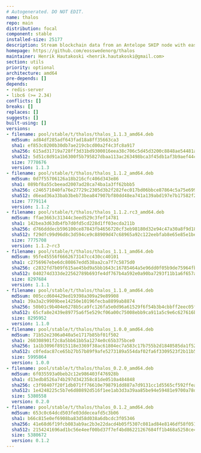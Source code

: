 ```yaml
---
# Autogenerated. DO NOT EDIT.
name: thalos
repo: main
distribution: focal
component: stable
installed-size: 25177
description: Stream blockchain data from an Antelope SHIP node with ease.
homepage: https://github.com/eosswedenorg/thalos
maintainer: Henrik Hautakoski <henrik.hautakoski@gmail.com>
section: utils
priority: optional
architecture: amd64
pre-depends: []
depends:
- redis-server
- libc6 (>= 2.34)
conflicts: []
breaks: []
replaces: []
suggests: []
built-using: []
versions:
- filename: pool/stable/t/thalos/thalos_1.1.3_amd64.deb
  md5sum: ad84df285adf643fad18a8ff35663ca3
  sha1: ef853c0200b30db7ae219cbcd00a2f4c3fc8a917
  sha256: 615ad31719a728ff3d31bd9300016eea38c706c5d45d3200c8848ae54481a5ac
  sha512: 5d51c8d91a1b6300f5b795827dbaa113ac263498bca3f45db1af3b9aef44c5ee2a2fb44634014461e4692936ec7c33e26e9763de1bb48002c58817ba6da7f782
  size: 7778676
  version: 1.1.3
- filename: pool/stable/t/thalos/thalos_1.1.2_amd64.deb
  md5sum: 0d7f55706126a18b216cfc406d343e86
  sha1: 089bf8a55cbeead2007ad28ca74ba1a3ff62bbb5
  sha256: c246571040fa76e27729c2305d3b2f282fec017bd06bbce87864c5a75e699d49
  sha512: d6ead36a33bab3beb73bea847907bf80dd48ea741a139abd197e7b17582f273cb9b999a095889b5ab7cba5aa8d5ba0c7ac683b46fd9edb72b1cf053b332809ae
  size: 7779114
  version: 1.1.2
- filename: pool/stable/t/thalos/thalos_1.1.2.rc3_amd64.deb
  md5sum: ffae3663c31344c3eed529c3fef14781
  sha1: 142bea3d63db4fb7d0fd5cd228d1ff03ecda211b
  sha256: d766dddecb596100ce87843fb4656720cf3eb98180d32e94c47a30a8f9d180a6
  sha512: f29dfc99d96d8c3d594ce9c88909d47c68965a92c122eebfab8e65e85e1bec7c3d2f4b7ddd5cd97483d89437a250dd18e29a3268e8e1becf92c4f02b095181ec
  size: 7775708
  version: 1.1.2~rc3
- filename: pool/stable/t/thalos/thalos_1.1.1_amd64.deb
  md5sum: 95fe45556f6662673147cc430cc40101
  sha1: c2756967ebe6dc80867edd538aa2ca7f7c5875d0
  sha256: c2832fd7b09f615ae45bd9a5bb1643c16785464a5e96dd0f05b9de75964fb4e1
  sha512: 040274d333de22562789b693fe4df767b4a592e0a90ba7293f11b1a6f657ad4e561a71920392b860b7eb829b768c29e06677bba3abb17fbd562f3790bdbbabd7
  size: 8297684
  version: 1.1.1
- filename: pool/stable/t/thalos/thalos_1.1.0_amd64.deb
  md5sum: 005ccd604429ed19398a309a29e89908
  sha1: 39a3a2c9909bee14250e10196fecba8899ab8874
  sha256: 50b01c9b404e6278b5ca9fc126fa5e0d96a61529f6f54b3b4cbbff2eec05f31f
  sha512: 65cfa8e2439e89775a6f5e529cf06a00c75008ebb9ca911a5c9e6c627616b00be24d421879ae3331b942054c054269de8c8cbf93909371d600e62731da5a6770
  size: 8295952
  version: 1.1.0
- filename: pool/stable/t/thalos/thalos_1.0.0_amd64.deb
  md5sum: 71b52e2306a040a5e1717b85bf01f502
  sha1: 260308901f2c8a5bb61bb5a1274e0c65b375bce0
  sha256: 1a1b3096f8915118e3369f38ac61804ec7a583c17b755b2d1840585da1f52a53
  sha512: c0fedac87ce65b27b57b89f9afe5273189a554daf02fa6f3309523f2b11b519ba3a8bde31e62d63b25687d2f0b6d651b35c7ba49e11523d34dd93c630d3d9069
  size: 5995864
  version: 1.0.0
- filename: pool/stable/t/thalos/thalos_0.2.0_amd64.deb
  md5sum: 6f035593a0beb2c12e986403f476928b
  sha1: d13edb8526a74b297d342358c81de0510a484848
  sha256: c3f98407f20f1db071ff76610e798791dd887a7d9131cc1d5565cf592ffead72
  sha512: 1e4248225c5b7e6d80892d516f1ee1ab3d3a39aa85be94e59481e9700a78de7f6d8eea1f236acaa29f74a4de63b604418a60d491fada6f1b04c59fa128765808
  size: 5380558
  version: 0.2.0
- filename: pool/stable/t/thalos/thalos_0.1.2_amd64.deb
  md5sum: 653c0c64dcd503fe03ddeceafd5c3b06
  sha1: b66c815e0ef6908ba83d58d038a6dbcdc3f05346
  sha256: 41e68d6f19fcb083ab9ac2b3e22dacd4b05f5307c081ad84e8146df58f0513e0
  sha512: 2154241696ad1bc56e4eef00bd37f7ef4bd86221267684ff1b468a5258ce4875c00bb7755b5cfc0d8077899d9420ef2360487fc31bcc39996313d7c9bc2a7814
  size: 5380672
  version: 0.1.2
---
```

